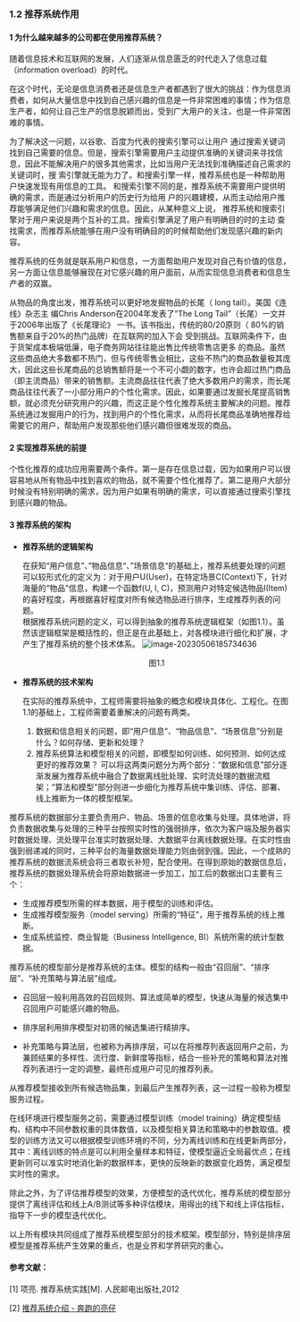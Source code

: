 ### 1.2 推荐系统作用

#### 1 为什么越来越多的公司都在使用推荐系统？

随着信息技术和互联网的发展，人们逐渐从信息匮乏的时代走入了信息过载（information overload）的时代。

在这个时代，无论是信息消费者还是信息生产者都遇到了很大的挑战：作为信息消费者，如何从大量信息中找到自己感兴趣的信息是一件非常困难的事情；作为信息生产者，如何让自己生产的信息脱颖而出，受到广大用户的关注，也是一件非常困难的事情。

为了解决这一问题，以谷歌、百度为代表的搜索引擎可以让用户  通过搜索关键词找到自己需要的信息。但是，搜索引擎需要用户主动提供准确的关键词来寻找信  息，因此不能解决用户的很多其他需求，比如当用户无法找到准确描述自己需求的关键词时，搜  索引擎就无能为力了。和搜索引擎一样，推荐系统也是一种帮助用户快速发现有用信息的工具。  和搜索引擎不同的是，推荐系统不需要用户提供明确的需求，而是通过分析用户的历史行为给用  户的兴趣建模，从而主动给用户推荐能够满足他们兴趣和需求的信息。因此，从某种意义上说，  推荐系统和搜索引擎对于用户来说是两个互补的工具。搜索引擎满足了用户有明确目的时的主动  查找需求，而推荐系统能够在用户没有明确目的的时候帮助他们发现感兴趣的新内容。

推荐系统的任务就是联系用户和信息，一方面帮助用户发现对自己有价值的信息，另一方面让信息能够展现在对它感兴趣的用户面前，从而实现信息消费者和信息生产者的双赢。

从物品的角度出发，推荐系统可以更好地发掘物品的长尾（ long tail）。美国《连线》杂志主  编Chris Anderson在2004年发表了“The Long Tail”（长尾）一文并于2006年出版了《长尾理论》  一书。该书指出，传统的80/20原则（ 80%的销售额来自于20%的热门品牌）在互联网的加入下会  受到挑战。互联网条件下，由于货架成本极端低廉，电子商务网站往往能出售比传统零售店更多 的商品。虽然这些商品绝大多数都不热门，但与传统零售业相比，这些不热门的商品数量极其庞大，因此这些长尾商品的总销售额将是一个不可小觑的数字，也许会超过热门商品（即主流商品）带来的销售额。主流商品往往代表了绝大多数用户的需求，而长尾商品往往代表了一小部分用户的个性化需求。因此，如果要通过发掘长尾提高销售额，就必须充分研究用户的兴趣，而这正是个性化推荐系统主要解决的问题。推荐系统通过发掘用户的行为，找到用户的个性化需求，从而将长尾商品准确地推荐给需要它的用户，帮助用户发现那些他们感兴趣但很难发现的商品。  

#### 2 实现推荐系统的前提

个性化推荐的成功应用需要两个条件。第一是存在信息过载，因为如果用户可以很容易地从所有物品中找到喜欢的物品，就不需要个性化推荐了。第二是用户大部分时候没有特别明确的需求，因为用户如果有明确的需求，可以直接通过搜索引擎找到感兴趣的物品。

#### 3 推荐系统的架构

- **推荐系统的逻辑架构**
  
  在获知“用户信息”、”物品信息“、”场景信息“的基础上，推荐系统要处理的问题可以较形式化的定义为：对于用户U(User)，在特定场景C(Context)下，针对海量的“物品”信息，构建一个函数f(U, I, C)，预测用户对特定候选物品I(Item)的喜好程度，再根据喜好程度对所有候选物品进行排序，生成推荐列表的问题。  
  根据推荐系统问题的定义，可以得到抽象的推荐系统逻辑框架（如图1.1）。虽然该逻辑框架是概括性的，但正是在此基础上，对各模块进行细化和扩展，才产生了推荐系统的整个技术体系。
  ![image-20230506185734636](https://ocpro.oss-cn-hangzhou.aliyuncs.com/markdownImage/PicGoNew/2023/05/202305061857828.png)
  <center>图1.1<center>
- **推荐系统的技术架构**
  
  在实际的推荐系统中，工程师需要将抽象的概念和模块具体化、工程化。在图1.1的基础上，工程师需要着重解决的问题有两类。
  1. 数据和信息相关的问题，即“用户信息”、“物品信息”、“场景信息”分别是什么？如何存储、更新和处理？
  2. 推荐系统算法和模型相关的问题，即模型如何训练、如何预测、如何达成更好的推荐效果？  可以将这两类问题分为两个部分：“数据和信息”部分逐渐发展为推荐系统中融合了数据离线批处理、实时流处理的数据流框架；“算法和模型”部分则进一步细化为推荐系统中集训练、评估、部署、线上推断为一体的模型框架。

​推荐系统的数据部分主要负责用户、物品、场景的信息收集与处理。具体地讲，将负责数据收集与处理的三种平台按照实时性的强弱排序，依次为客户端及服务器实时数据处理、流处理平台准实时数据处理、大数据平台离线数据处理。在实时性由强到弱递减的同时，三种平台的海量数据处理能力则由弱到强。因此，一个成熟的推荐系统的数据流系统会将三者取长补短，配合使用。在得到原始的数据信息后，推荐系统的数据处理系统会将原始数据进一步加工，加工后的数据出口主要有三个：

- 生成推荐模型所需的样本数据，用于模型的训练和评估。
- 生成推荐模型服务（model serving）所需的“特征”，用于推荐系统的线上推断。
- 生成系统监控、商业智能（Business Intelligence, BI）系统所需的统计型数据。

推荐系统的模型部分是推荐系统的主体。模型的结构一般由“召回层”、“排序层”、“补充策略与算法层”组成。

- 召回层一般利用高效的召回规则、算法或简单的模型，快速从海量的候选集中召回用户可能感兴趣的物品。

- 排序层利用排序模型对初筛的候选集进行精排序。

- 补充策略与算法层，也被称为再排序层，可以在将推荐列表返回用户之前，为兼顾结果的多样性、流行度、新鲜度等指标，结合一些补充的策略和算法对推荐列表进行一定的调整，最终形成用户可见的推荐列表。

从推荐模型接收到所有候选物品集，到最后产生推荐列表，这一过程一般称为模型服务过程。

在线环境进行模型服务之前，需要通过模型训练（model training）确定模型结构、结构中不同参数权重的具体数值，以及模型相关算法和策略中的参数取值。模型的训练方法又可以根据模型训练环境的不同，分为离线训练和在线更新两部分，其中：离线训练的特点是可以利用全量样本和特征，使模型逼近全局最优点；在线更新则可以准实时地消化新的数据样本，更快的反映新的数据变化趋势，满足模型实时性的需求。

除此之外，为了评估推荐模型的效果，方便模型的迭代优化，推荐系统的模型部分提供了离线评估和线上A/B测试等多种评估模块，用得出的线下和线上评估指标，指导下一步的模型迭代优化。

以上所有模块共同组成了推荐系统模型部分的技术框架。模型部分，特别是排序层模型是推荐系统产生效果的重点，也是业界和学界研究的重心。

#### 参考文献：

[1] 项亮. 推荐系统实践[M]. 人民邮电出版社,2012

[2] [推荐系统介绍 - 奔跑的亮仔](https://www.cnblogs.com/tangliang39/p/13159642.html)


